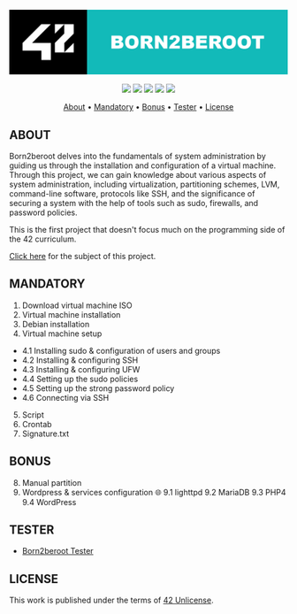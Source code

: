 <p align="center">
  <img src="https://github.com/jotavare/jotavare/blob/main/42/banner/42_banner_born2beroot.png">
</p>

<p align="center">
	<img src="https://img.shields.io/badge/status-finished-success?color=%2312bab9&style=flat-square" />
	<img src="https://img.shields.io/badge/evaluated-21%20%2F%2012%20%2F%202022-success?color=%2312bab9&style=flat-square" />
	<img src="https://img.shields.io/badge/score-125%20%2F%20100-success?color=%2312bab9&style=flat-square" />
	<img src="https://img.shields.io/github/languages/top/jotavare/born2beroot?color=%2312bab9&style=flat-square" />
	<img src="https://img.shields.io/github/last-commit/jotavare/born2beroot?color=%2312bab9&style=flat-square" />
</p>

<p align="center">
	<a href="#about">About</a> •
	<a href="#mandatory">Mandatory</a> •
	<a href="#bonus">Bonus</a> •
	<a href="#tester">Tester</a> •
	<a href="#license">License</a>
</p>

## ABOUT
Born2beroot delves into the fundamentals of system administration by guiding us through the installation and configuration of a virtual machine.</br>
Through this project, we can gain knowledge about various aspects of system administration, including virtualization, partitioning schemes, LVM, command-line software, protocols like SSH, and the significance of securing a system with the help of tools such as sudo, firewalls, and password policies.

This is the first project that doesn't focus much on the programming side of the 42 curriculum.

<a href="https://github.com/jotavare/libft/blob/master/subject/en_subject_born2beroot.pdf">Click here</a> for the subject of this project.

## MANDATORY

1. Download virtual machine ISO
2. Virtual machine installation
3. Debian installation
4. Virtual machine setup
  * 4.1 Installing sudo & configuration of users and groups
  * 4.2 Installing & configuring SSH
  * 4.3 Installing & configuring UFW
  * 4.4 Setting up the sudo policies
  * 4.5 Setting up the strong password policy
  * 4.6 Connecting via SSH
5. Script
6. Crontab
7. Signature.txt

## BONUS

8. Manual partition
9. Wordpress & services configuration 🌐
9.1 lighttpd
9.2 MariaDB
9.3 PHP4
9.4 WordPress

## TESTER
* <a href="https://github.com/gemartin99/Born2beroot-Tester">Born2beroot Tester</a>

## LICENSE
<p>
This work is published under the terms of <a href="https://github.com/jotavare/jotavare/blob/main/LICENSE">42 Unlicense</a>.
</p>
